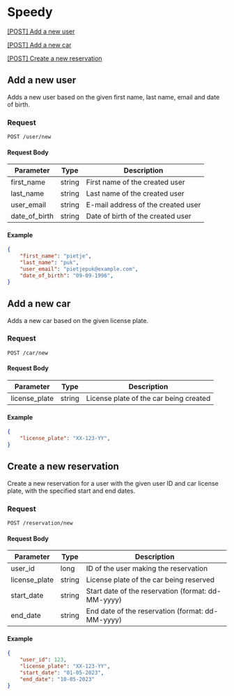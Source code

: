 # Speedy

[[POST] Add a new user](#add-user)

[[POST] Add a new car](#add-car)

[[POST] Create a new reservation](#add-reservation)

## <a name="add-user"></a>Add a new user

Adds a new user based on the given first name, last name, email and date of birth. 

### Request

`POST /user/new`

#### Request Body

| Parameter     | Type     | Description                         |
| ------------- | ------   | ----------------------------------- |
| first_name    | string   | First name of the created user      |
| last_name     | string   | Last name of the created user       |
| user_email    | string   | E-mail address of the created user  |
| date_of_birth | string   | Date of birth of the created user   |

#### Example

```json
{
    "first_name": "pietje",
    "last_name": "puk",
    "user_email": "pietjepuk@example.com",
    "date_of_birth": "09-09-1996",
}
```

## <a name="add-car"></a>Add a new car

Adds a new car based on the given license plate. 

### Request

`POST /car/new`

#### Request Body

| Parameter     | Type     | Description                            |
| ------------- | ------   | -------------------------------------- |
| license_plate | string   | License plate of the car being created |

#### Example

```json
{
    "license_plate": "XX-123-YY",
}
```

## <a name="add-reservation"></a>Create a new reservation

Create a new reservation for a user with the given user ID and car license plate, with the specified start and end dates.

### Request

`POST /reservation/new`

#### Request Body

| Parameter      | Type   | Description                                        |
| ----------     | ------ | -------------------------------------------------- |
| user_id        | long   | ID of the user making the reservation              |
| license_plate  | string | License plate of the car being reserved            |
| start_date     | string | Start date of the reservation (format: dd-MM-yyyy) |
| end_date       | string | End date of the reservation (format: dd-MM-yyyy)   |

#### Example

```json
{
    "user_id": 123,
    "license_plate": "XX-123-YY",
    "start_date": "01-05-2023",
    "end_date": "10-05-2023"
}
```

